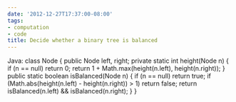 ```yaml
---
date: '2012-12-27T17:37:00-08:00'
tags:
- computation
- code
title: Decide whether a binary tree is balanced
---
```


Java: class Node { public Node left, right; private static int height(Node n) { if (n == null) return 0; return 1 + Math.max(height(n.left), height(n.right)); } public static boolean isBalanced(Node n) { if (n == null) return true; if (Math.abs(height(n.left) - height(n.right)) > 1) return false; return isBalanced(n.left) && isBalanced(n.right); } }
